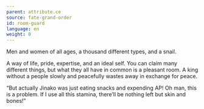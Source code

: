 ```yaml
---
parent: attribute.ce
source: fate-grand-order
id: room-guard
language: en
weight: 0
---
```


Men and women of all ages, a thousand different types, and a snail.

A way of life, pride, expertise, and an ideal self.
You can claim many different things, but what they all have in common is a pleasant room.
A king without a people slowly and peacefully wastes away in exchange for peace.

“But actually Jinako was just eating snacks and expending AP! Oh man, this is a problem. If I use all this stamina, there’ll be nothing left but skin and bones!”
